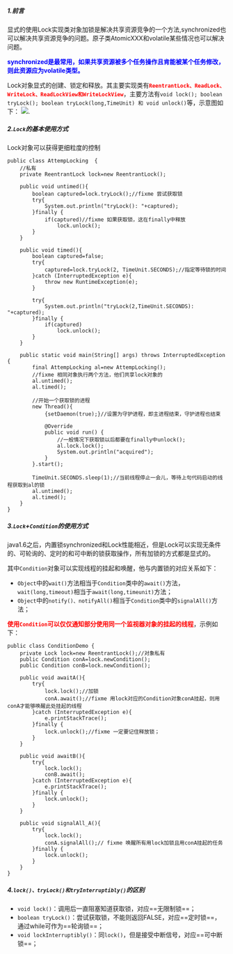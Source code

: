 ##### 1.前言

显式的使用Lock实现类对象加锁是解决共享资源竞争的一个方法,synchronized也可以解决共享资源竞争的问题。原子类AtomicXXX和volatile某些情况也可以解决问题。

<font color=blue>**synchronized是最常用，如果共享资源被多个任务操作且肯能被某个任务修改，则此资源应为volatile类型。**</font>

Lock对象显式的创建、锁定和释放。其主要实现类有<font color=red>**`ReentrantLock、ReadLock、WriteLock、ReadLockView和WriteLockView`**</font>，主要方法有`void lock(); boolean tryLock(); boolean tryLock(long,TimeUnit) 和 void unlock()`等，示意图如下：
![](http://wx2.sinaimg.cn/large/006Xp67Kly1fnxugfk7y2j31080ktjv7.jpg).

##### 2.`Lock`的基本使用方式

Lock对象可以获得更细粒度的控制

```
public class AttempLocking  {
    //私有
    private ReentrantLock lock=new ReentrantLock();

    public void untimed(){
        boolean captured=lock.tryLock();//fixme 尝试获取锁
        try{
            System.out.println("tryLock(): "+captured);
        }finally {
            if(captured)//fixme 如果获取锁，这在finally中释放
                lock.unlock();
        }
    }

    public void timed(){
        boolean captured=false;
        try{
            captured=lock.tryLock(2, TimeUnit.SECONDS);//指定等待锁的时间
        }catch (InterruptedException e){
            throw new RuntimeException(e);
        }

        try{
            System.out.println("tryLock(2,TimeUnit.SECONDS): "+captured);
        }finally {
            if(captured)
                lock.unlock();
        }
    }

    public static void main(String[] args) throws InterruptedException {
        final AttempLocking al=new AttempLocking();
        //fixme 相同对象执行两个方法，他们共享lock对象的
        al.untimed();
        al.timed();

        //开始一个获取锁的进程
        new Thread(){
            {setDaemon(true);}//设置为守护进程，即主进程结束，守护进程也结束

            @Override
            public void run() {
                //一般情况下获取锁以后都要在finally中unlock();
                al.lock.lock();
                System.out.println("acquired");
            }
        }.start();
        
        TimeUnit.SECONDS.sleep(1);//当前线程停止一会儿，等待上句代码启动的线程获取到al的锁
        al.untimed();
        al.timed();
    }
}

```

##### 3.`Lock`+`Condition`的使用方式
java1.6之后，内置锁synchronized和Lock性能相近，但是Lock可以实现无条件的、可轮询的、定时的和可中断的锁获取操作，所有加锁的方式都是显式的。

其中`Condition`对象可以实现线程的挂起和唤醒，他与内置锁的对应关系如下：
- `Object`中的`wait()`方法相当于`Condition`类中的`await()`方法，`wait(long,timeout)`相当于`await(long,timeunit)`方法；
- `Object`中的`notify()、notifyAll()`相当于`Condition`类中的`signalAll()`方法；

<font color=red>**使用`Condition`可以仅仅通知部分使用同一个监视器对象的挂起的线程**</font>，示例如下：
```
public class ConditionDemo {
    private Lock lock=new ReentrantLock();//对象私有
    public Condition conA=lock.newCondition();
    public Condition conB=lock.newCondition();

    public void awaitA(){
        try{
            lock.lock();//加锁
            conA.await();//fixme 用lock对应的Condition对象conA挂起，则用conA才能够唤醒此处挂起的线程
        }catch (InterruptedException e){
            e.printStackTrace();
        }finally {
            lock.unlock();//fixme 一定要记住释放锁；
        }
    }

    public void awaitB(){
        try{
            lock.lock();
            conB.await();
        }catch (InterruptedException e){
            e.printStackTrace();
        }finally {
            lock.unlock();
        }
    }

    public void signalAll_A(){
        try{
            lock.lock();
            conA.signalAll();// fixme 唤醒所有用lock加锁且用conA挂起的任务
        }finally {
            lock.unlock();
        }
    }
}
```

##### 4.`lock()、tryLock()和tryInterruptibly()`的区别
- `void lock()`：调用后一直阻塞知道获取锁，对应==无限制锁==；
- `boolean tryLock()`：尝试获取锁，不能则返回FALSE，对应==定时锁==，通过while可作为==轮询锁==；
- `void lockInterruptibly()`：同`lock()`，但是接受中断信号，对应==可中断锁==；
